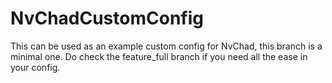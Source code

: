 # NvChadCustomConfig

This can be used as an example custom config for NvChad, this branch is a minimal one. Do check the feature_full branch if you need all the ease in your config.

